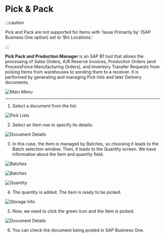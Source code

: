 # Pick & Pack

:::caution

Pick and Pack are not supported for Items with ‘Issue Primarily by’ (SAP Business One option) set to ‘Bin Locations.'

:::

**Pick Pack and Production Manager** is an SAP B1 tool that allows the processing of Sales Orders, A/R Reserve Invoices, Production Orders (and ProcessForce Manufacturing Orders), and Inventory Transfer Requests from picking Items from warehouses to sending them to a receiver. It is performed by generating and managing Pick lists and later Delivery documents.

![Main Menu](./media/PickAndPack.png)

---

1. Select a document from the list:

  ![Pick Lists](./media/PickLists.png)

2. Select an Item row to specify its details:

  ![Document Details](./media/DocDetPP.png)

3. In this case, the Item is managed by Batches, so choosing it leads to the Batch selection window. Then, it leads to the Quantity screen. We have information about the Item and quantity field.

  ![Batches](./media/BMI.png)

  ![Batches](./media/Batches.png)

  ![Quantity](./media/Quantity.png)

4. The quantity is added. The item is ready to be picked.

  ![Storage Info](./media/StorageInfo_DocDet.png)

5. Now, we need to click the green icon and the Item is picked.

  ![Document Details](./media/DocDet_oneadded.png)

6. You can check the document being posted in SAP Business One.
